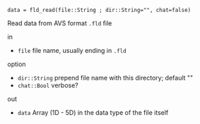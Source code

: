 ```
data = fld_read(file::String ; dir::String="", chat=false)
```

Read data from AVS format `.fld` file

in

  * `file` file name, usually ending in `.fld`

option

  * `dir::String` prepend file name with this directory; default ""
  * `chat::Bool` verbose?

out

  * `data` Array (1D - 5D) in the data type of the file itself
